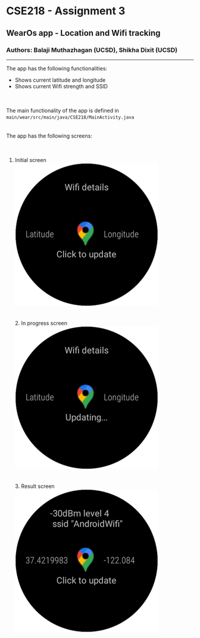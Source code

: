 # CSE218 - Assignment 3
## WearOs app - Location and Wifi tracking
### Authors: Balaji Muthazhagan (UCSD), Shikha Dixit (UCSD)
___
The app has the following functionalities:
* Shows current latitude and longitude
* Shows current Wifi strength and SSID


<br><br>
The main functionality of the app is defined in `main/wear/src/main/java/CSE218/MainActivity.java`
<br><br><br>
The app has the following screens:<br><br><br>
1. Initial screen <br>
![initial](Initial.png)<br><br>
<br>2. In progress screen <br>
![progress](InProgressScreen.png)<br><br>
<br>3. Result screen <br>
![result](ResultScreen.png)

